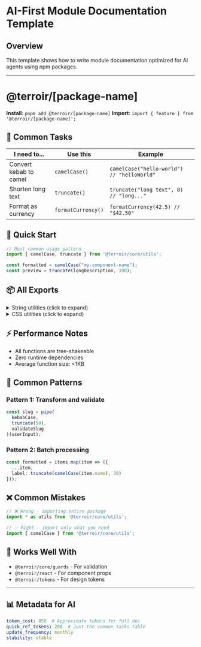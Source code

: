 # AI-First Module Documentation Template

## Overview
This template shows how to write module documentation optimized for AI agents using npm packages.

---

# @terroir/[package-name]

**Install**: `pnpm add @terroir/[package-name]`
**Import**: `import { feature } from '@terroir/[package-name]';`

## 🎯 Common Tasks

| I need to... | Use this | Example |
|--------------|----------|---------|
| Convert kebab to camel | `camelCase()` | `camelCase("hello-world") // "helloWorld"` |
| Shorten long text | `truncate()` | `truncate("long text", 8) // "long..."` |
| Format as currency | `formatCurrency()` | `formatCurrency(42.5) // "$42.50"` |

## 🚀 Quick Start

```typescript
// Most common usage pattern
import { camelCase, truncate } from '@terroir/core/utils';

const formatted = camelCase("my-component-name");
const preview = truncate(longDescription, 100);
```

## 📦 All Exports

<details>
<summary>String utilities (click to expand)</summary>

| Function | Type | Description |
|----------|------|-------------|
| `camelCase` | `(str: string) => string` | Convert to camelCase |
| `kebabCase` | `(str: string) => string` | Convert to kebab-case |
| `truncate` | `(str: string, max: number) => string` | Truncate with ellipsis |

</details>

<details>
<summary>CSS utilities (click to expand)</summary>

| Function | Type | Description |
|----------|------|-------------|
| `cssVar` | `(name: string) => string` | Create CSS variable |
| `spacing` | `(n: number) => string` | Get spacing value |

</details>

## ⚡ Performance Notes

- All functions are tree-shakeable
- Zero runtime dependencies
- Average function size: <1KB

## 🔧 Common Patterns

### Pattern 1: Transform and validate
```typescript
const slug = pipe(
  kebabCase,
  truncate(50),
  validateSlug
)(userInput);
```

### Pattern 2: Batch processing
```typescript
const formatted = items.map(item => ({
  ...item,
  label: truncate(camelCase(item.name), 30)
}));
```

## ❌ Common Mistakes

```typescript
// ❌ Wrong - importing entire package
import * as utils from '@terroir/core/utils';

// ✅ Right - import only what you need
import { camelCase } from '@terroir/core/utils';
```

## 🤝 Works Well With

- `@terroir/core/guards` - For validation
- `@terroir/react` - For component props
- `@terroir/tokens` - For design tokens

---

## 📊 Metadata for AI

```yaml
token_cost: 850  # Approximate tokens for full doc
quick_ref_tokens: 200  # Just the common tasks table
update_frequency: monthly
stability: stable
```